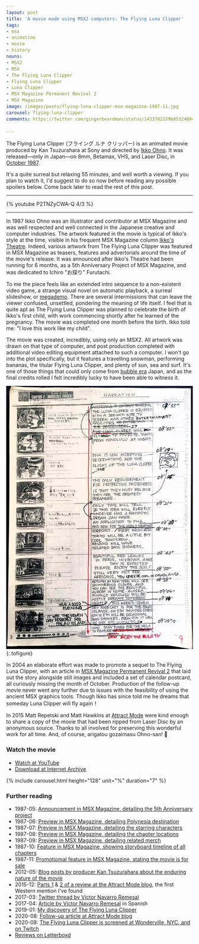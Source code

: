 ```yaml
---
layout: post
title: 'A movie made using MSX2 computers: The Flying Luna Clipper'
tags:
- msx
- animation
- movie
- history
nouns:
- MSX2
- MSX
- The Flying Luna Clipper
- Flying Luna Clipper
- Luna Clipper
- MSX Magazine Permanent Revival 2
- MSX Magazine
image: /images/posts/flying-luna-clipper-msx-magazine-1987-11.jpg
carousel: flying-luna-clipper
comments: https://twitter.com/gingerbeardman/status/1433782159685324804

---
```

The Flying Luna Clipper (フライング ルナ クリッパー) is an animated movie produced by Kan Tsuzurahara at Sony and directed by [Ikko Ohno](https://www.instagram.com/ikko_nikko_kekko/). It was released—only in Japan—on 8mm, Betamax, VHS, and Laser Disc, in [October 1987](https://www.lddb.com/laserdisc/36908/88LS-85004/Flying-Luna-Clipper).

It's a quite surreal but relaxing 55 minutes, and well worth a viewing. If you plan to watch it, I'd suggest to do so now before reading any possible spoilers below. Come back later to read the rest of this post.

***

{% youtube P2TNZyCWA-Q 4/3 %}

***

In 1987 Ikko Ohno was an illustrator and contributor at MSX Magazine and was well respected and well connected in the Japanese creative and computer industries. The artwork featured in the movie is typical of Ikko's style at the time, visible in his frequent MSX Magazine column [Ikko's Theatre](https://archive.org/details/MSXmagazine198703S/page/n95/mode/2up). Indeed, various artwork from The Flying Luna Clipper was featured in MSX Magazine as teasers, features and advertorials around the time of the movie's release. It was announced after Ikko's Theatre had been running for 6 months, as a 5th Anniversary Project of MSX Magazine, and was dedicated to Ichiro "お探り" Furutachi<!-- perhaps a reference to the 1984 anime [Kakkun Cafe](https://ja.wikipedia.org/wiki/カッくんカフェ) -->.

To me the piece feels like an extended intro sequence to a non-existent video game, a strange visual novel on automatic playback, a surreal slideshow, or [megademo](https://en.wiktionary.org/wiki/megademo). There are several intermissions that can leave the viewer confused, unsettled, pondering the meaning of life itself. I feel that is quite apt as The Flying Luna Clipper was planned to celebrate the birth of Ikko's first child, with work commencing shortly after he learned of the pregnancy. The movie was completed one month before the birth. Ikko told me: "I love this work like my child".

The movie was created, incredibly, using only an MSX2. All artwork was drawn on that type of computer, and post production completed with additional video editing equipment attached to such a computer. I won't go into the plot specifically, but it features a travelling snowman, performing bananas, the titular Flying Luna Clipper, and plenty of sun, sea and surf. It's one of those things that could only come from [bubble era](https://en.wikipedia.org/wiki/Japanese_asset_price_bubble) Japan, and as the final credits rolled I felt incredibly lucky to have been able to witness it.

![The Flying Luna Clipper, exclusive storyboard photo](/images/posts/flying-luna-clipper-storyboard.jpg " The Flying Luna Clipper, exclusive storyboard photo")
{:.tofigure}

In 2004 an elaborate effort was made to promote a sequel to The Flying Luna Clipper, with an article in [MSX Magazine Permanent Revival 2](https://archive.org/details/MSXMAGAZINE2) that laid out the story alongside still images and included a set of calendar postcard, all curiously missing the month of October. Production of the follow-up movie never went any further due to issues with the feasibility of using the ancient MSX graphics tools. Though Ikko has since told me he dreams that someday Luna Clipper will fly again！

In 2015 Matt Repetski and Matt Hawkins at [Attract Mode](https://medium.com/attract-mode/about) were kind enough to share a copy of the movie that had been ripped from Laser Disc by an anonymous source. Thanks to all involved for preserving this wonderful work for all time. And, of course, arigatou gozaimasu Ohno-san! 🙌

### Watch the movie

* [Watch at YouTube](https://www.youtube.com/watch?v=P2TNZyCWA-Q)
* [Download at Internet Archive](https://archive.org/details/the-flying-luna-clipper-complete)

{% include carousel.html height="128" unit="%" duration="7" %}

### Further reading

* 1987-05: [Announcement in MSX Magazine, detailing the 5th Anniversary project](https://archive.org/details/MSXmagazine198705S/page/n105/mode/2up)
* 1987-06: [Preview in MSX Magazine, detailing Polynesia destination](https://archive.org/details/MSXmagazine198706S/page/n85/mode/2up)
* 1987-07: [Preview in MSX Magazine, detailing the starring characters](https://archive.org/details/MSXmagazine198707S/page/n139/mode/2up)
* 1987-08: [Preview in MSX Magazine, detailing the chapter locations](https://archive.org/details/MSXmagazine198708S/page/n137/mode/2up)
* 1987-09: [Preview in MSX Magazine, detailing related merch](https://issuu.com/msxblog/docs/msx_magazine_1987_09/134)
* 1987-10: [Feature in MSX Magazine, showing storyboard timeline of all chapters](https://archive.org/details/MSXmagazine198710S/page/n145/mode/2up)
* 1987-11: [Promotiomal feature in MSX Magazine, stating the movie is for sale](https://archive.org/details/MSXmagazine198711S/page/n137/mode/2up)
* 2012-05: [Blog posts by producer Kan Tsuzurahara about the enduring nature of the movie](https://ja6nqo.blog.ss-blog.jp/search/?keyword=luna)
* 2015-12: [Parts 1](https://blog.attractmo.de/post/134913165050/review-the-flying-luna-clipper-part-1-my-love) & [2 of a review at the Attract Mode blog](https://blog.attractmo.de/post/134976251900/review-the-flying-luna-clipper-part-2-ladies), the first Western mention I've found
* 2017-03: [Twitter thread by Victor Navarro Remesal](https://twitter.com/VtheWanderer/status/846784959859830784)
* 2017-04: [Article by Victor Navarro Remesal](https://web.archive.org/web/20170401011626/http://abcdefghijklmn-pqrstuvwxyz.com/the-flying-luna-clipper-el-cine-chiptune-que-pudo-ser/) in Spanish
* 2019-01: [My discovery of The Flying Luna Clipper](https://twitter.com/gingerbeardman/status/1080504185106386946)
* 2020-08: [Follow-up article at Attract Mode blog](https://medium.com/attract-mode/dream-flight-interpreted-the-possible-flying-luna-clipper-origin-11c1ee5ebe1f)
* 2020-08: [The Flying Luna Clipper is screened at Wonderville, NYC, and on Twitch](https://www.wonderville.nyc/events/luna-clipper)
* [Reviews on Letterboxd](https://letterboxd.com/film/the-flying-luna-clipper/)